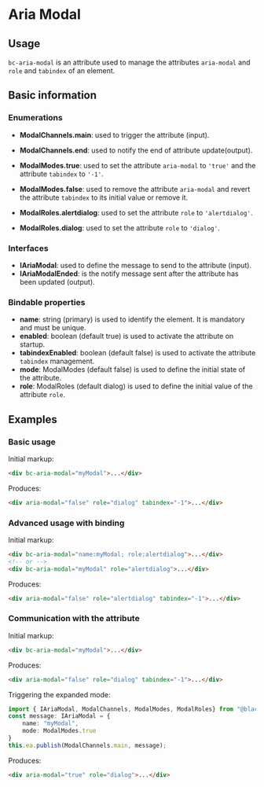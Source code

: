 # Aria Modal

## Usage

`bc-aria-modal` is an attribute used to manage the attributes `aria-modal` and `role` and `tabindex` of an element.

## Basic information

### Enumerations

- **ModalChannels.main**: used to trigger the attribute (input).
- **ModalChannels.end**: used to notify the end of attribute update(output).

- **ModalModes.true**: used to set the attribute `aria-modal` to `'true'` and the attribute `tabindex` to `'-1'`.
- **ModalModes.false**: used to remove the attribute `aria-modal` and revert the attribute `tabindex` to its initial value or remove it.

- **ModalRoles.alertdialog**: used to set the attribute `role` to `'alertdialog'`.
- **ModalRoles.dialog**: used to set the attribute `role` to `'dialog'`.

### Interfaces

- **IAriaModal**: used to define the message to send to the attribute (input).
- **IAriaModalEnded**: is the notify message sent after the attribute has been updated  (output).

### Bindable properties

- **name**: string (primary) is used to identify the element. It is mandatory and must be unique.
- **enabled**: boolean (default true) is used to activate the attribute on startup.
- **tabindexEnabled**: boolean (default false) is used to activate the attribute `tabindex` management.
- **mode**: ModalModes (default false) is used to define the initial state of the attribute.
- **role**: ModalRoles (default dialog) is used to define the initial value of the attribute `role`.

## Examples

### Basic usage

Initial markup:

```html
<div bc-aria-modal="myModal">...</div>
```

Produces:

```html
<div aria-modal="false" role="dialog" tabindex="-1">...</div>
```

### Advanced usage with binding

Initial markup:

```html
<div bc-aria-modal="name:myModal; role:alertdialog">...</div>
<!-- or -->
<div bc-aria-modal="myModal" role="alertdialog">...</div>
```

Produces:

```html
<div aria-modal="false" role="alertdialog" tabindex="-1">...</div>
```

### Communication with the attribute

Initial markup:

```html
<div bc-aria-modal="myModal">...</div>
```

Produces:

```html
<div aria-modal="false" role="dialog" tabindex="-1">...</div>
```

Triggering the expanded mode:

```typescript
import { IAriaModal, ModalChannels, ModalModes, ModalRoles} from "@blackcube/aurelia2-rgaa";
const message: IAriaModal = {
    name: "myModal",
    mode: ModalModes.true
}
this.ea.publish(ModalChannels.main, message);
```

Produces:

```html
<div aria-modal="true" role="dialog">...</div>
```